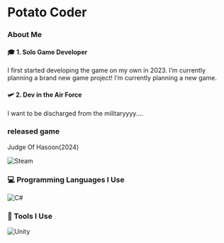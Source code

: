 # Potato Coder

### About Me


#### 🎓 1. Solo Game Developer  
I first started developing the game on my own in 2023.
I’m currently planning a brand new game project! I’m currently planning a new game.


#### 🛩️ 2. Dev in the Air Force  
I want to be discharged from the militaryyyy....




### released game
Judge Of Hasoon(2024)

![Steam](https://img.shields.io/badge/steam-%23000000.svg?style=for-the-badge&logo=steam&logoColor=white)




### 💻 Programming Languages I Use

![C#](https://img.shields.io/badge/C%23-239120.svg?&style=for-the-badge&logo=c-sharp&logoColor=white)




### 🔧 Tools I Use

![Unity](https://img.shields.io/badge/unity-%23000000.svg?style=for-the-badge&logo=unity&logoColor=white)

